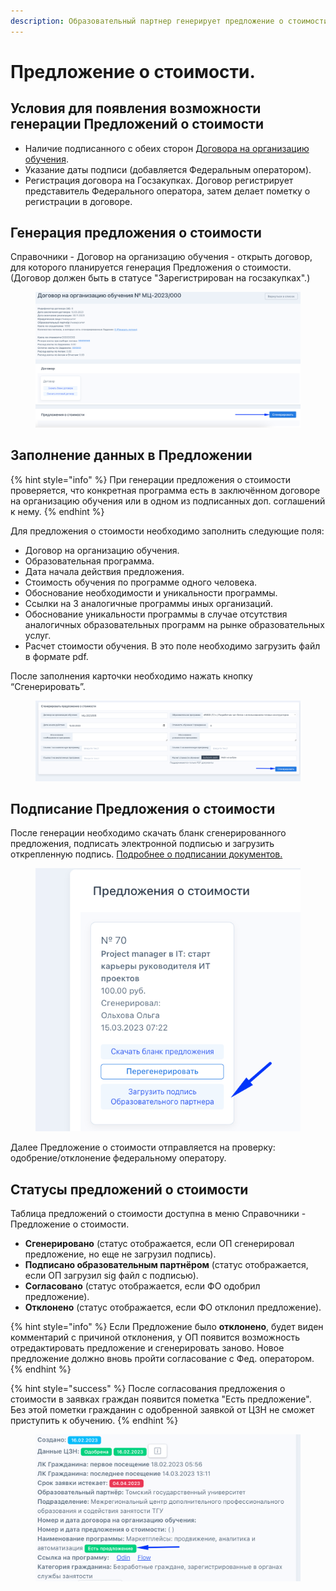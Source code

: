 ```yaml
---
description: Образовательный партнер генерирует предложение о стоимости
---
```


# Предложение о стоимости.

## Условия для появления возможности генерации Предложений о стоимости

* Наличие подписанного с обеих сторон [Договора на организацию обучения](dogovor-na-organizaciyu-obucheniya.md).
* Указание даты подписи (добавляется Федеральным оператором).
* Регистрация договора на Госзакупках. Договор регистрирует представитель Федерального оператора, затем делает пометку о регистрации в договоре.&#x20;

## Генерация предложения о стоимости

Справочники - Договор на организацию обучения - открыть договор, для которого планируется генерация Предложения о стоимости. (Договор должен быть в статусе "Зарегистрирован на госзакупках".)

<figure><img src=".gitbook/assets/image (141).png" alt=""><figcaption></figcaption></figure>

## Заполнение данных в Предложении

{% hint style="info" %}
При генерации предложения о стоимости проверяется, что конкретная программа есть в заключённом договоре на организацию обучения или в одном из подписанных доп. соглашений к нему.
{% endhint %}

Для предложения о стоимости необходимо заполнить следующие поля:

* Договор на организацию обучения.
* Образовательная программа.
* Дата начала действия предложения.
* Стоимость обучения по программе одного человека.
* Обоснование необходимости и уникальности программы.
* Ссылки на 3 аналогичные программы иных организаций.
* Обоснование уникальности программы в случае отсутствия аналогичных образовательных программ на рынке образовательных услуг.
* Расчет стоимости обучения. В это поле необходимо загрузить файл  в формате pdf.&#x20;

После заполнения карточки необходимо нажать кнопку “Сгенерировать”.

<figure><img src=".gitbook/assets/image (1).png" alt=""><figcaption></figcaption></figure>

## Подписание Предложения о стоимости&#x20;

После генерации  необходимо скачать бланк сгенерированного предложения, подписать электронной подписью и загрузить открепленную подпись. [Подробнее о подписании документов. ](otvechaem-na-chasto-zadavaemye-voprosy/ispolzovanie-elektronnoi-podpisi.md)

<figure><img src=".gitbook/assets/image (2).png" alt=""><figcaption></figcaption></figure>

Далее Предложение о стоимости отправляется на проверку: одобрение/отклонение федеральному оператору.

## Статусы предложений о стоимости

Таблица предложений о стоимости доступна в меню Справочники - Предложение о стоимости.

* **Сгенерировано** (статус отображается, если ОП сгенерировал предложение, но еще не загрузил подпись).
* **Подписано образовательным партнёром** (статус отображается, если ОП загрузил sig файл с подписью).
* **Согласовано** (статус отображается, если ФО одобрил предложение).
* **Отклонено** (статус отображается, если ФО отклонил предложение).

{% hint style="info" %}
Если Предложение было **отклонено**, будет виден комментарий с причиной отклонения, у ОП появится возможность отредактировать предложение и сгенерировать заново. Новое предложение должно вновь пройти согласование с Фед. оператором.
{% endhint %}

{% hint style="success" %}
После согласования предложения о стоимости в заявках граждан появится пометка "Есть предложение". Без этой пометки гражданин с одобренной заявкой от ЦЗН не сможет приступить к обучению.
{% endhint %}

<figure><img src=".gitbook/assets/image (4).png" alt=""><figcaption></figcaption></figure>
